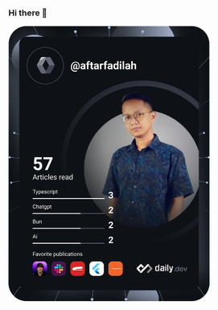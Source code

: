 ### Hi there 👋

<a href="https://app.daily.dev/aftarfadilah"><img src="https://github.com/aftarfadilah/aftarfadilah/blob/main/devcard.svg" width="400" alt="Aftar Fadilah's Dev Card"/></a>

<!--
**aftarfadilah/aftarfadilah** is a ✨ _special_ ✨ repository because its `README.md` (this file) appears on your GitHub profile.

Here are some ideas to get you started:

- 🔭 I’m currently working on ...
- 🌱 I’m currently learning ...
- 👯 I’m looking to collaborate on ...
- 🤔 I’m looking for help with ...
- 💬 Ask me about ...
- 📫 How to reach me: ...
- 😄 Pronouns: ...
- ⚡ Fun fact: ...
-->
